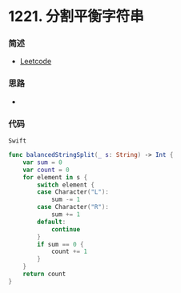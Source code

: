 # 1221. 分割平衡字符串

### 简述

- [Leetcode](https://leetcode-cn.com/problems/split-a-string-in-balanced-strings/)

### 思路

- 

### 代码

`Swift`

```swift
func balancedStringSplit(_ s: String) -> Int {
    var sum = 0
    var count = 0
    for element in s {
        switch element {
        case Character("L"):
            sum -= 1
        case Character("R"):
            sum += 1
        default:
            continue
        }
        if sum == 0 {
            count += 1
        }
    }
    return count
}

```